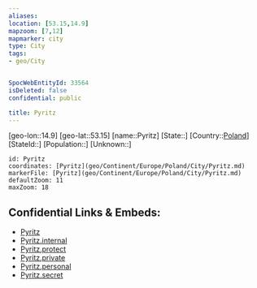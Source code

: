 ```yaml
---
aliases: 
location: [53.15,14.9]
mapzoom: [7,12] 
mapmarker: city 
type: City
tags:
- geo/City


SpocWebEntityId: 33564
isDeleted: false
confidential: public

title: Pyritz
---
```

[geo-lon::14.9]
[geo-lat::53.15]
[name::Pyritz]
[State::]
[Country::[Poland](geo/Continent/Europe/Poland.md)]
[StateId::]
[Population::]
[Unknown::]


```leaflet
id: Pyritz
coordinates: [Pyritz](geo/Continent/Europe/Poland/City/Pyritz.md)
markerFile: [Pyritz](geo/Continent/Europe/Poland/City/Pyritz.md)
defaultZoom: 11 
maxZoom: 18
```


## Confidential Links & Embeds: 
- [Pyritz](../../../../../../_public/geo/Continent/Europe/Poland/City/Pyritz.md) 
- [Pyritz.internal](../../../../../../_internal/geo/Continent/Europe/Poland/City/Pyritz.internal.md) 
- [Pyritz.protect](../../../../../../_protect/geo/Continent/Europe/Poland/City/Pyritz.protect.md) 
- [Pyritz.private](../../../../../../_private/geo/Continent/Europe/Poland/City/Pyritz.private.md) 
- [Pyritz.personal](../../../../../../_personal/geo/Continent/Europe/Poland/City/Pyritz.personal.md) 
- [Pyritz.secret](../../../../../../_secret/geo/Continent/Europe/Poland/City/Pyritz.secret.md) 
